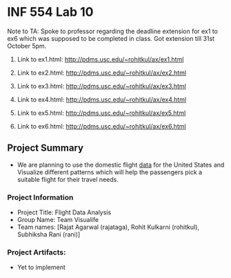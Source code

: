 # INF 554 Lab 10

Note to TA: Spoke to professor regarding the deadline extension for ex1 to ex6 which was supposed to be completed in class. Got extension till 31st October 5pm.

1. Link to ex1.html: http://pdms.usc.edu/~rohitkul/ax/ex1.html

2. Link to ex2.html: http://pdms.usc.edu/~rohitkul/ax/ex2.html

3. Link to ex3.html: http://pdms.usc.edu/~rohitkul/ax/ex3.html

4. Link to ex4.html: http://pdms.usc.edu/~rohitkul/ax/ex4.html

5. Link to ex5.html: http://pdms.usc.edu/~rohitkul/ax/ex5.html

6. Link to ex6.html: http://pdms.usc.edu/~rohitkul/ax/ex6.html

## Project Summary

- We are planning to use the domestic flight <a href="https://openflights.org/data.html"> data</a> for the United States and Visualize different patterns which will help the passengers pick a suitable flight for their travel needs.

### Project Information

- Project Title: Flight Data Analysis
- Group Name: Team Visualife
- Team names: [Rajat Agarwal (rajataga), Rohit Kulkarni (rohitkul), Subhiksha Rani (rani)]


### Project Artifacts:
- Yet to implement
